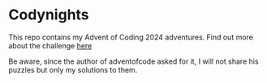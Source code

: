 # Codynights

This repo contains my Advent of Coding 2024 adventures. Find out more about the challenge [here](https://adventofcode.com/)

Be aware, since the author of adventofcode asked for it, I will not share his puzzles but only my solutions to them.
